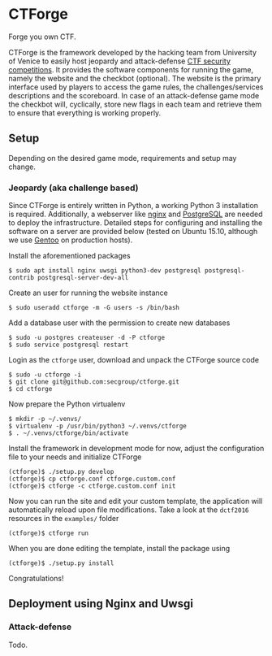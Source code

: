 CTForge
=======
Forge you own CTF.

CTForge is the framework developed by the hacking team from University of Venice to easily host jeopardy and attack-defense [CTF security competitions](https://ctftime.org/ctf-wtf/). It provides the software components for running the game, namely the website and the checkbot (optional). The website is the primary interface used by players to access the game rules, the challenges/services descriptions and the scoreboard. In case of an attack-defense game mode the checkbot will, cyclically, store new flags in each team and retrieve them to ensure that everything is working properly.

Setup
-----
Depending on the desired game mode, requirements and setup may change.

### Jeopardy (aka challenge based)
Since CTForge is entirely written in Python, a working Python 3 installation is required. Additionally, a webserver like [nginx](http://nginx.org/) and [PostgreSQL](http://www.postgresql.org/) are needed to deploy the infrastructure. Detailed steps for configuring and installing the software on a server are provided below (tested on Ubuntu 15.10, although we use [Gentoo](https://wiki.gentoo.org/wiki/Hardened_Gentoo) on production hosts).

Install the aforementioned packages

    $ sudo apt install nginx uwsgi python3-dev postgresql postgresql-contrib postgresql-server-dev-all

Create an user for running the website instance

    $ sudo useradd ctforge -m -G users -s /bin/bash

Add a database user with the permission to create new databases

    $ sudo -u postgres createuser -d -P ctforge
    $ sudo service postgresql restart

Login as the `ctforge` user, download and unpack the CTForge source code

    $ sudo -u ctforge -i
    $ git clone git@github.com:secgroup/ctforge.git
    $ cd ctforge

Now prepare the Python virtualenv
 
    $ mkdir -p ~/.venvs/
    $ virtualenv -p /usr/bin/python3 ~/.venvs/ctforge
    $ . ~/.venvs/ctforge/bin/activate

Install the framework in development mode for now, adjust the configuration file to your needs and initialize CTForge

    (ctforge)$ ./setup.py develop
    (ctforge)$ cp ctforge.conf ctforge.custom.conf
    (ctforge)$ ctforge -c ctforge.custom.conf init

 Now you can run the site and edit your custom template, the application will automatically reload upon file modifications. Take a look at the `dctf2016` resources in the `examples/` folder

    (ctforge)$ ctforge run

When you are done editing the template, install the package using

    (ctforge)$ ./setup.py install

Congratulations!

Deployment using Nginx and Uwsgi
--------------------------------


### Attack-defense
Todo.